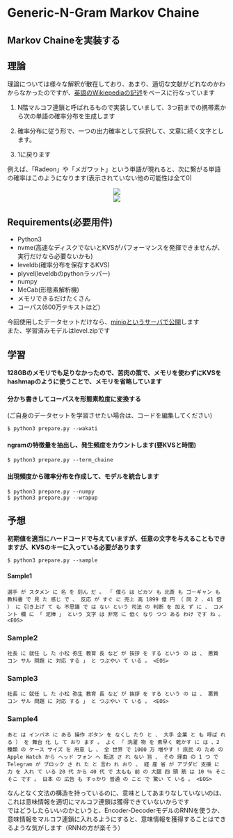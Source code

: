 # Generic-N-Gram Markov Chaine

## Markov Chaineを実装する

## 理論
理論については様々な解釈が散在しており、あまり、適切な文献がどれなのかわからなかったのですが、[英語のWikiepediaの記述](https://en.wikipedia.org/wiki/Markov_chain)をベースに行なっています 

1. N階マルコフ連鎖と呼ばれるもので実装していまして、3つ前までの携帯素から次の単語の確率分布を生成します  

2. 確率分布に従う形で、一つの出力確率として採択して、文章に続く文字とします。

3. 1に戻ります

例えば、「Radeon」や「メガワット」という単語が現れると、次に繋がる単語の確率はこのようになります(表示されていない他の可能性は全て0)  
<div align="center">
  <img widht="450px" src="https://user-images.githubusercontent.com/4949982/32141944-d93d1414-bccf-11e7-85ba-5c7784eb4f9d.png">
</div>
<div align="center">
  <img widht="450px" src="https://user-images.githubusercontent.com/4949982/32141945-e2bde536-bccf-11e7-9524-fce7343473a1.png">
</div>


## Requirements(必要用件)
- Python3
- nvme(高速なディスクでないとKVSがパフォーマンスを発揮できませんが、実行だけなら必要ないかも)
- leveldb(確率分布を保存するKVS)
- plyvel(leveldbのpythonラッパー)
- numpy
- MeCab(形態素解析機)
- メモリできるだけたくさん
- コーパス(600万テキストほど)

今回使用したデータセットだけなら、[minioというサーバで公開](http://121.2.69.245:10001/minio/markov-chaine-data/)します  
また、学習済みモデルはlevel.zipです


## 学習

**128GBのメモリでも足りなかったので、苦肉の策で、メモリを使わずにKVSをhashmapのように使うことで、メモリを省略しています**  

#### 分かち書きしてコーパスを形態素粒度に変換する  
(ご自身のデータセットを学習させたい場合は、コードを編集してください)
```console
$ python3 prepare.py --wakati
```

#### ngramの特徴量を抽出し、発生頻度をカウントします(要KVSと時間)
```console
$ python3 prepare.py --term_chaine
```

#### 出現頻度から確率分布を作成して、モデルを統合します
```console
$ python3 prepare.py --numpy
$ python3 prepare.py --wrapup
```

## 予想

**初期値を適当にハードコードで与えていますが、任意の文字を与えることもできますが、KVSのキーに入っている必要があります**  

```console
$ python3 prepare.py --sample
```

#### Sample1
```console
選手 が スタメン に 名 を 刻ん だ 。 「 僕ら は ピカソ も 北斎 も ゴーギャン も 教科書 で 見 た 感じ で 、 反応 が すぐ に 売上 高 1899 億 円 （ 同 2 . 41 倍 ） に 引き上げ て も 不思議 で は ない という 司法 の 判断 を 加え ず に 、 コメント 欄 に 「 泥棒 」 という 文字 は 非常 に 低く なり つつ ある わけ です ね 。 <EOS>
```

### Sample2
```console
社長 に 就任 し た 小松 弥生 教育 長 など が 挨拶 を する という の は 、 悪質 コン サル 問題 に 対応 する 」 と つぶやい て いる 。 <EOS>
```

### Sample3
```console
社長 に 就任 し た 小松 弥生 教育 長 など が 挨拶 を する という の は 、 悪質 コン サル 問題 に 対応 する 」 と つぶやい て いる 。 <EOS>
```

### Sample4
```console
あと は インパネ に ある 操作 ボタン を なくし たり と 、 大手 企業 と も 呼ば れる ） を 舞台 化 し て おり ます 。 よく 『 洗濯 物 を 素早く 乾かす に は 、2 種類 の ケース サイズ を 用意 し 、 全 世界 で 1000 万 増やす ! 庶民 の ため の Apple Watch から ヘッド フォン へ 転送 さ れ ない 旨 、 その 理由 の 1 つ で Telegram が ブロック さ れ た と 言わ れ おり 、 経 産 省 が アブダビ 支援 に 力 を 入れ て いる 20 代 から 40 代 で 太もも 前 の 大腿 四 頭 筋 は 10 ％ そこそこ です 。 日本 の 広告 も すっかり 普通 の こと で 驚い て いる 。 <EOS>
```

なんとなく文法の構造を持っているのに、意味としてあまりなしていないのは、これは意味情報を適切にマルコフ連鎖は獲得できていないからです  
ではどうしたらいいのかというと、Encoder-DecoderモデルのRNNを使うか、意味情報をマルコフ連鎖に入れるようにすると、意味情報を獲得することはできるような気がします（RNNの方が楽そう）  




